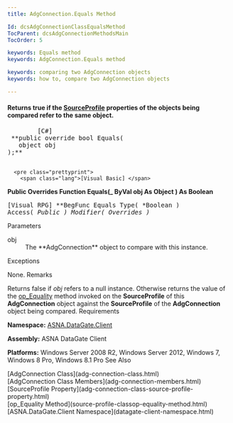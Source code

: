 ```yaml
---
title: AdgConnection.Equals Method

Id: dcsAdgConnectionClassEqualsMethod
TocParent: dcsAdgConnectionMethodsMain
TocOrder: 5

keywords: Equals method
keywords: AdgConnection.Equals method

keywords: comparing two AdgConnection objects
keywords: how to, compare two AdgConnection objects

---
```


#### Returns <span> **true** </span> if the [SourceProfile](adg-connection-class-source-profile-property.html) properties of the objects being compared refer to the same object. 
<pre class="prettyprint">
        <span class="lang">[C#]</span>
 **public override bool Equals(
   object obj
);** 
      </pre>
      <pre class="prettyprint">
        <span class="lang">[Visual Basic] </span>
 **Public Overrides Function Equals(_
 ByVal obj As Object
) As Boolean** 
      </pre>
      <pre class="prettyprint">
        <span class="lang">[Visual RPG]</span>
 **BegFunc Equals Type( *Boolean ) Access( *Public ) Modifier( *Overrides )** 
      </pre>

Parameters

<dl>
        <dt>obj
					</dt>
        <dd>The **AdgConnection**  object to compare with this instance.
					</dd>
</dl>

Exceptions

None.
Remarks

Returns<span> false</span> if <span> *obj* </span> refers to a null instance. Otherwise returns the value of the [ op_Equality](adg-connectionclassop-equality-method.html) method invoked on the <span> **SourceProfile** </span> of this <span> **AdgConnection** </span> object against the **SourceProfile** of the **AdgConnection** object being compared. 
Requirements

<span> **Namespace:** [ASNA.DataGate.Client](datagate-client-namespace.html) </span> 

<span> **Assembly:** ASNA DataGate Client</span> 

<span> **Platforms:** Windows Server 2008 R2, Windows Server 2012, Windows 7, Windows 8 Pro, Windows 8.1 Pro</span> 
See Also

<dl />
      [AdgConnection Class](adg-connection-class.html)
      <br />
      [AdgConnection Class Members](adg-connection-members.html)
      <br />
      [SourceProfile Property](adg-connection-class-source-profile-property.html)
      <br />
      [op_Equality Method](source-profile-classop-equality-method.html)
      <br />
      [ASNA.DataGate.Client Namespace](datagate-client-namespace.html)

